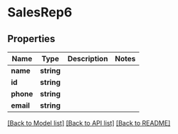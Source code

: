 # SalesRep6

## Properties
Name | Type | Description | Notes
------------ | ------------- | ------------- | -------------
**name** | **string** |  | 
**id** | **string** |  | 
**phone** | **string** |  | 
**email** | **string** |  | 

[[Back to Model list]](../../README.md#documentation-for-models) [[Back to API list]](../../README.md#documentation-for-api-endpoints) [[Back to README]](../../README.md)

